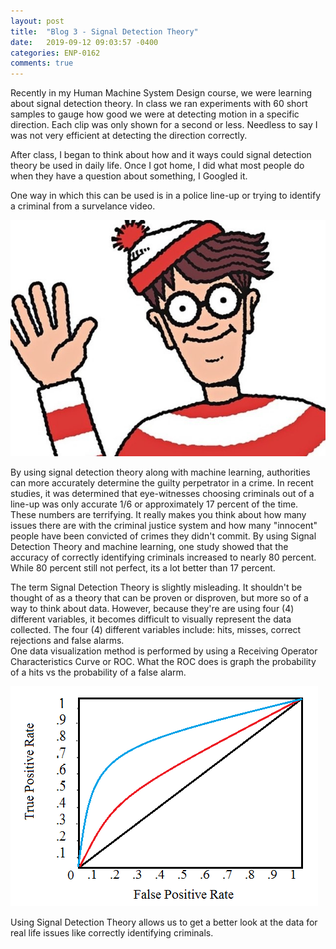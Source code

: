 ```yaml
---
layout: post
title:  "Blog 3 - Signal Detection Theory"
date:   2019-09-12 09:03:57 -0400
categories: ENP-0162
comments: true
---
```

Recently in my Human Machine System Design course, we were learning about
signal detection theory.  In class we ran experiments with 60 short samples to
gauge how good we were at detecting motion in a specific direction.  Each clip
was only shown for a second or less.  Needless to say I was not very efficient
at detecting the direction correctly.  

After class, I began to think about how and it ways could signal detection
theory be used in daily life. Once I got home, I did what most people do when
they have a question about something, I Googled it.

One way in which this can be used is in a police line-up or trying to identify
a criminal from a survelance video.  

![WheresWaldo](/img/WheresWaldo.jpg)

By using signal detection theory along with machine learning, authorities can
more accurately determine the guilty perpetrator in a crime.  In recent studies,
it was determined that eye-witnesses choosing criminals out of a line-up was
only accurate 1/6 or approximately 17 percent of the time. These numbers are terrifying.
It really makes you think about how many issues there are with the criminal justice
system and how many "innocent" people have been convicted of crimes they didn't commit.
By using Signal Detection Theory and machine learning, one study showed that
the accuracy of correctly identifying criminals increased to nearly 80 percent. While
80 percent still not perfect, its a lot better than 17 percent.

The term Signal Detection Theory is slightly misleading.  It shouldn't be thought
of as a theory that can be proven or disproven, but more so of a way to think
about data.  However, because they're are using four (4) different variables,
it becomes difficult to visually represent the data collected. The four (4)
different variables include: hits, misses, correct rejections and false alarms.  
One data visualization method is performed by using a Receiving Operator
Characteristics Curve or ROC. What the ROC does is graph the probability of a hits
vs the probability of a false alarm.

![ROC-curve](/img/ROC-curve.png)

Using Signal Detection Theory allows us to get a better look at the data for real
life issues like correctly identifying criminals.
